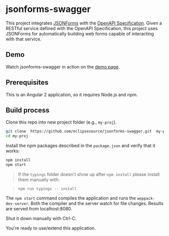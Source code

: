 # jsonforms-swagger

This project integrates [JSONForms](http://github.eclipsesource.com/jsonforms/) with the [OpenAPI Specification](https://github.com/OAI/OpenAPI-Specification).
Given a RESTful service defined with the OpenAPI Specification, this project uses JSONForms
for automatically building web forms capable of interacting with that service.

## Demo

Watch jsonforms-swagger in action on the [demo page](https://jsonforms-swagger.firebaseapp.com/).

## Prerequisites

This is an Angular 2 application, so it requires Node.js and npm.

## Build process

Clone this repo into new project folder (e.g., `my-proj`).
```bash
git clone  https://github.com/eclipsesource/jsonforms-swagger.git  my-proj
cd my-proj
```

Install the npm packages described in the `package.json` and verify that it works:

```bash
npm install
npm start
```

> If the `typings` folder doesn't show up after `npm install` please install them manually with:

> `npm run typings -- install`

The `npm start` command compiles the application and runs the `weppack-dev-server`.
Both the compiler and the server watch for file changes.
Results are served from localhost:8080.

Shut it down manually with Ctrl-C.

You're ready to use/extend this application.
